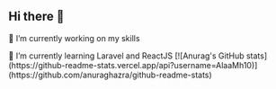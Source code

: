 ## Hi there 👋

<p>🔭 I’m currently working on my skills</p>
🌱 I’m currently learning Laravel and ReactJS
[![Anurag's GitHub stats](https://github-readme-stats.vercel.app/api?username=AlaaMh10)](https://github.com/anuraghazra/github-readme-stats)
